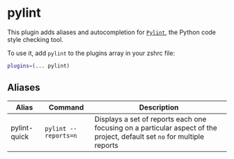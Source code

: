 # pylint

This plugin adds aliases and autocompletion for
[`Pylint`](HTTPS://www.pylint.org/), the Python code style checking tool.

To use it, add `pylint` to the plugins array in your zshrc file:

```zsh
plugins=(... pylint)
```

## Aliases

| Alias        | Command              | Description                                                                                                              |
| ------------ | -------------------- | ------------------------------------------------------------------------------------------------------------------------ |
| pylint-quick | `pylint --reports=n` | Displays a set of reports each one focusing on a particular aspect of the project, default set `no` for multiple reports |
